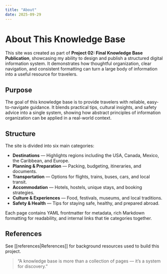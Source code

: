 ```yaml
---
title: "About"
date: 2025-09-29
---
```


# About This Knowledge Base

This site was created as part of **Project 02: Final Knowledge Base Publication**, showcasing my ability to design and publish a structured digital information system. It demonstrates how thoughtful organization, clear navigation, and consistent formatting can turn a large body of information into a useful resource for travelers.  

## Purpose
The goal of this knowledge base is to provide travelers with reliable, easy-to-navigate guidance. It blends practical tips, cultural insights, and safety advice into a single system, showing how abstract principles of information organization can be applied in a real-world context.

## Structure
The site is divided into six main categories:  
- **Destinations** — Highlights regions including the USA, Canada, Mexico, the Caribbean, and Europe.  
- **Planning & Preparation** — Packing, budgeting, itineraries, and documents.  
- **Transportation** — Options for flights, trains, buses, cars, and local transit.  
- **Accommodation** — Hotels, hostels, unique stays, and booking strategies.  
- **Culture & Experiences** — Food, festivals, museums, and local traditions.  
- **Safety & Health** — Tips for staying safe, healthy, and prepared abroad.  

Each page contains YAML frontmatter for metadata, rich Markdown formatting for readability, and internal links that tie categories together.  

## References
See [[references|References]] for background resources used to build this project.  

> “A knowledge base is more than a collection of pages — it’s a system for discovery.”
